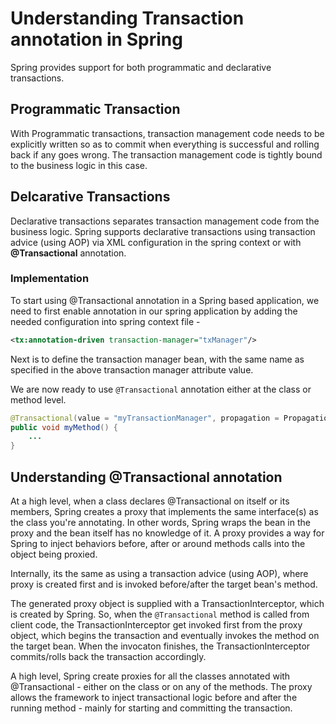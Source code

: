 # Understanding Transaction annotation in Spring
Spring provides support for both programmatic and declarative transactions.

## Programmatic Transaction
With Programmatic transactions, transaction management code needs to be explicitly written so as to commit when everything is successful and rolling back if any goes wrong. The transaction management code is tightly bound to the business logic in this case.

## Delcarative Transactions
Declarative transactions separates transaction management code from the business logic. Spring supports declarative transactions using transaction advice (using AOP) via XML configuration in the spring context or with **@Transactional** annotation.

### Implementation
To start using @Transactional annotation in a Spring based application, we need to first enable annotation in our spring application by adding the needed configuration into spring context file - 
```xml
<tx:annotation-driven transaction-manager="txManager"/>
```
Next is to define the transaction manager bean, with the same name as specified in the above transaction manager attribute value.

We are now ready to use `@Transactional` annotation either at the class or method level.
```java
@Transactional(value = "myTransactionManager", propagation = Propagation.REQUIRED, readOnly = true)
public void myMethod() {
    ...
}
```

## Understanding @Transactional annotation
At a high level, when a class declares @Transactional on itself or its members, Spring creates a proxy that implements the same interface(s) as the class you're annotating. In other words, Spring wraps the bean in the proxy and the bean itself has no knowledge of it. A proxy provides a way for Spring to inject behaviors before, after or around methods calls into the object being proxied.
 
Internally, its the same as using a transaction advice (using AOP), where proxy is created first and is invoked before/after the target bean's method.

The generated proxy object is supplied with a TransactionInterceptor, which is created by Spring. So, when the `@Transactional` method is called from client code, the TransactionInterceptor get invoked first from the proxy object, which begins the transaction and eventually invokes the method on the target bean. When the invocaton finishes, the TransactionInterceptor commits/rolls back the transaction accordingly.

A high level, Spring create proxies for all the classes annotated with @Transactional - either on the class or on any of the methods. The proxy allows the framework to inject transactional logic before and after the running method - mainly for starting and committing the transaction.

